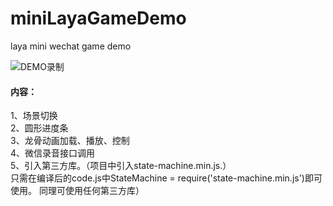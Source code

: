 # miniLayaGameDemo
laya mini wechat game demo
  
![DEMO录制](https://github.com/longyinzaitian/miniLayaGameDemo/blob/master/demo.gif)

#### 内容：

1、场景切换  
2、圆形进度条  
3、龙骨动画加载、播放、控制  
4、微信录音接口调用  
5、引入第三方库。（项目中引入state-machine.min.js.）  
   只需在编译后的code.js中StateMachine = require('state-machine.min.js')即可使用。 同理可使用任何第三方库）  

